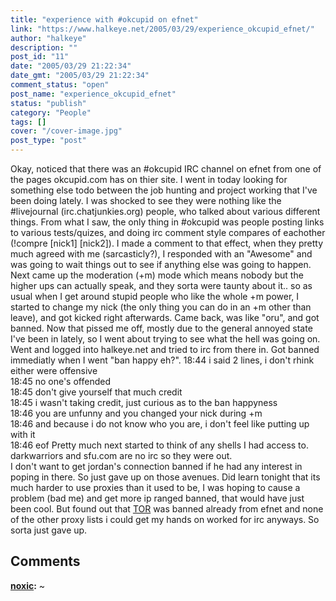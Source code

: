 ```yaml
---
title: "experience with #okcupid on efnet"
link: "https://www.halkeye.net/2005/03/29/experience_okcupid_efnet/"
author: "halkeye"
description: ""
post_id: "11"
date: "2005/03/29 21:22:34"
date_gmt: "2005/03/29 21:22:34"
comment_status: "open"
post_name: "experience_okcupid_efnet"
status: "publish"
category: "People"
tags: []
cover: "/cover-image.jpg"
post_type: "post"
---
```


Okay, noticed that there was an #okcupid IRC channel on efnet from one of the pages okcupid.com has on thier site. I went in today looking for something else todo between the job hunting and project working that I've been doing lately. I was shocked to see they were nothing like the #livejournal (irc.chatjunkies.org) people, who talked about various different things. From what I saw, the only thing in #okcupid was people posting links to various tests/quizes, and doing irc comment style compares of eachother (!compre [nick1] [nick2]). I made a comment to that effect, when they pretty much agreed with me (sarcasticly?), I responded with an "Awesome" and was going to wait things out to see if anything else was going to happen. Next came up the moderation (+m) mode which means nobody but the higher ups can actually speak, and they sorta were taunty about it.. so as usual when I get around stupid people who like the whole +m power, I started to change my nick (the only thing you can do in an +m other than leave), and got kicked right afterwards. Came back, was like "oru", and got banned. Now that pissed me off, mostly due to the general annoyed state I've been in lately, so I went about trying to see what the hell was going on. Went and logged into halkeye.net and tried to irc from there in. Got banned immediatly when I went "ban happy eh?". 18:44 <galimon> i said 2 lines, i don't rhink either were offensive  
18:45 <noxic> no one's offended  
18:45 <noxic> don't give yourself that much credit  
18:45 <galimon> i wasn't taking credit, just curious as to the ban happyness  
18:46 <noxic> you are unfunny and you changed your nick during +m  
18:46 <noxic> and because i do not know who you are, i don't feel like putting up with it  
18:46 <noxic> eof Pretty much next started to think of any shells I had access to. darkwarriors and sfu.com are no irc so they were out.  
I don't want to get jordan's connection banned if he had any interest in poping in there. So just gave up on those avenues. Did learn tonight that its much harder to use proxies than it used to be, I was hoping to cause a problem (bad me) and get more ip ranged banned, that would have just been cool. But found out that [TOR](http://www.torproject.org) was banned already from efnet and none of the other proxy lists i could get my hands on worked for irc anyways. So sorta just gave up.

## Comments

**[noxic](#40 "2005-05-24 04:00:24"):** ~

